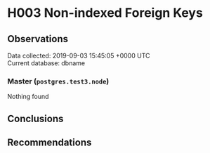 # H003 Non-indexed Foreign Keys #

## Observations ##
Data collected: 2019-09-03 15:45:05 +0000 UTC  
Current database: dbname  


### Master (`postgres.test3.node`) ###



Nothing found



## Conclusions ##


## Recommendations ##

